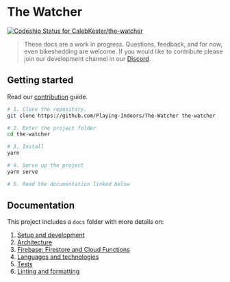 # The Watcher

[ ![Codeship Status for CalebKester/the-watcher](https://app.codeship.com/projects/256099e0-226f-0136-814b-0e2734058456/status?branch=master)](https://app.codeship.com/projects/286018)

> These docs are a work in progress. Questions, feedback, and for now, even bikeshedding are welcome. If you would like to contribute please join our development channel in our [Discord](https://discordapp.com/invite/jBPFyBG).

## Getting started

Read our [contribution](docs/contributing.md) guide.

```bash
# 1. Clone the repository.
git clone https://github.com/Playing-Indoors/The-Watcher the-watcher

# 2. Enter the project folder
cd the-watcher

# 3. Install
yarn

# 4. Serve up the project
yarn serve

# 5. Read the documentation linked below
```

## Documentation

This project includes a `docs` folder with more details on:

1.  [Setup and development](docs/development.md)
2.  [Architecture](docs/architecture.md)
3.  [Firebase: Firestore and Cloud Functions](docs/firebase.md)
4.  [Languages and technologies](docs/tech.md)
5.  [Tests](docs/tests.md)
6.  [Linting and formatting](docs/linting.md)
